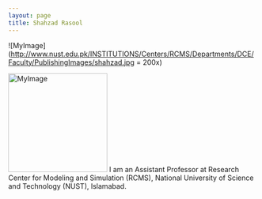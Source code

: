 ```yaml
---
layout: page
title: Shahzad Rasool
---
```


![MyImage](http://www.nust.edu.pk/INSTITUTIONS/Centers/RCMS/Departments/DCE/Faculty/PublishingImages/shahzad.jpg = 200x)

<img src="http://www.nust.edu.pk/INSTITUTIONS/Centers/RCMS/Departments/DCE/Faculty/PublishingImages/shahzad.jpg" alt="MyImage" width="200"/>
I am an Assistant Professor at Research Center for Modeling and Simulation (RCMS), National University of Science and Technology (NUST), Islamabad.
